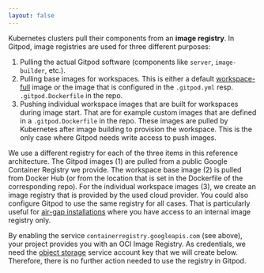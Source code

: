 ```yaml
---
layout: false
---
```


<script lang="ts">
  import CloudPlatformToggle from "$lib/components/docs/cloud-platform-toggle.svelte";
</script>

Kubernetes clusters pull their components from an **image registry**. In Gitpod, image registries are used for three different purposes:

1. Pulling the actual Gitpod software (components like `server`, `image-builder`, etc.).
2. Pulling base images for workspaces. This is either a default [workspace-full](https://hub.docker.com/r/gitpod/workspace-full) image or the image that is configured in the `.gitpod.yml` resp. `.gitpod.Dockerfile` in the repo.
3. Pushing individual workspace images that are built for workspaces during image start. That are for example custom images that are defined in a `.gitpod.Dockerfile` in the repo. These images are pulled by Kubernetes after image building to provision the workspace. This is the only case where Gitpod needs write access to push images.

We use a different registry for each of the three items in this reference architecture. The Gitpod images (1) are pulled from a public Google Container Registry we provide. The workspace base image (2) is pulled from Docker Hub (or from the location that is set in the Dockerfile of the corresponding repo). For the individual workspace images (3), we create an image registry that is provided by the used cloud provider. You could also configure Gitpod to use the same registry for all cases. That is particularly useful for [air-gap installations](../advanced/air-gap) where you have access to an internal image registry only.

<CloudPlatformToggle id="cloud-platform-toggle-registry">
<div slot="gcp">

By enabling the service `containerregistry.googleapis.com` (see above), your project provides you with an OCI Image Registry. As credentials, we need the [object storage](#object-storage) service account key that we will create below. Therefore, there is no further action needed to use the registry in Gitpod.

</div>
<div slot="aws"></div>
</CloudPlatformToggle>
